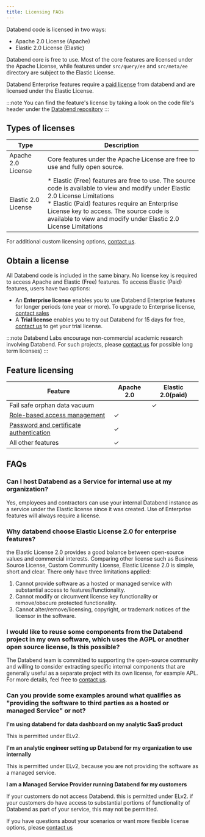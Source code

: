 ```yaml
---
title: Licensing FAQs
---
```


Databend code is licensed in two ways:

* Apache 2.0 License (Apache)
* Elastic 2.0 License (Elastic)

Databend core is free to use. Most of the core features are licensed under the Apache License, while 
features under `src/query/ee` and `src/meta/ee` directory are subject to the Elastic License.

Databend Enterprise features require a [paid license](#obtain-a-license) from databend and are licensed under the Elastic License.

:::note
You can find the feature's license by taking a look on the code file's header under the [Databend repository](https://github.com/datafuselabs/databend)
:::

## Types of licenses

| Type                | Description                                                                                                                                                                                                                                                                                         |
|---------------------|-----------------------------------------------------------------------------------------------------------------------------------------------------------------------------------------------------------------------------------------------------------------------------------------------------|
| Apache 2.0 License  | Core features under the Apache License are free to use and fully open source.                                                                                                                                                                                                                       |
| Elastic 2.0 License | * Elastic (Free) features are free to use. The source code is available to view and modify under Elastic 2.0 License Limitations  <br/> * Elastic (Paid) features require an Enterprise License key to access. The source code is available to view and modify under Elastic 2.0 License Limitations | 

For additional custom licensing options, [contact us](https://www.databend.com/contact-us).


## Obtain a license
All Databend code is included in the same binary. No license key is required to access Apache and Elastic (Free) features. To access Elastic (Paid) features, users have two options:
* An **Enterprise license** enables you to use Databend Enterprise features for longer periods (one year or more). To upgrade to Enterprise license, [contact sales](https://www.databend.com/contact-us)
* A **Trial license** enables you to try out Databend for 15 days for free, [contact us](https://www.databend.com/contact-us) to get your trial license.

:::note
Databend Labs encourage non-commercial academic research involving Databend. For such projects, please [contact us](https://www.databend.com/contact-us) for possible long term licenses)
:::

## Feature licensing
| Feature | Apache 2.0 | Elastic 2.0(paid) |
| --- |---| --- |
| Fail safe orphan data vacuum |   | ✓ |
| [Role-based access management](https://databend.rs/doc/sql-reference/access-control-privileges) | ✓ | |
| [Password and certificate authentication ](https://databend.rs/doc/sql-commands/ddl/user/user-create-user#create-a-sha256_password-auth_type-user) | ✓ | |
| All other features | ✓ | |
## FAQs

### Can I host Databend as a Service for internal use at my organization?
Yes, employees and contractors can use your internal Databend instance as a service under the Elastic license since it was created. 
Use of Enterprise features will always require a license.

### Why databend choose Elastic License 2.0 for enterprise features?
the Elastic License 2.0 provides a good balance between open-source values and commercial interests.
Comparing other license such as Business Source License, Custom Community License, Elastic License 2.0 is simple, short and clear.
There only have three limitations applied:
1. Cannot provide software as a hosted or managed service with substantial access to features/functionality.
2. Cannot modify or circumvent license key functionality or remove/obscure protected functionality.
3. Cannot alter/remove/licensing, copyright, or trademark notices of the licensor in the software.


### I would like to reuse some components from the Databend project in my own software, which uses the AGPL or another open source license, Is this possible?
The Databend team is committed to supporting the open-source community and willing to consider extracting specific internal components that are generally useful as a separate project with its own license, for example APL.
For more details, feel free to [contact us](https://www.databend.com/contact-us).

### Can you provide some examples around what qualifies as "providing the software to third parties as a hosted or managed Service" or not?

**I'm using databend for data dashboard on my analytic SaaS product**

This is permitted under ELv2.

**I'm an analytic engineer setting up Databend for my organization to use internally**

This is permitted under ELv2, because you are not providing the software as a managed service.

**I am a Managed Service Provider running Databend for my customers**

If your customers do not access Databend. this is permitted under ELv2. 
if your customers do have access to substantial portions of functionality of Databend as part of your service, this may not be permitted.

If you have questions about your scenarios or want more flexible license options, please [contact us](https://www.databend.com/contact-us)
